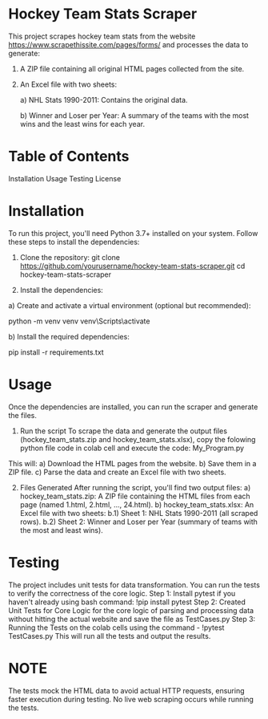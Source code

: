 # Hockey Team Stats Scraper
This project scrapes hockey team stats from the website https://www.scrapethissite.com/pages/forms/ and processes the data to generate:
  1) A ZIP file containing all original HTML pages collected from the site.
  2) An Excel file with two sheets:
     
     a) NHL Stats 1990-2011: Contains the original data.
     
     b) Winner and Loser per Year: A summary of the teams with the most wins and the least wins for each year.

# Table of Contents
  Installation
  Usage
  Testing
  License

# Installation
To run this project, you'll need Python 3.7+ installed on your system. Follow these steps to install the dependencies:

1. Clone the repository:
git clone https://github.com/yourusername/hockey-team-stats-scraper.git
cd hockey-team-stats-scraper

2. Install the dependencies:
   
a) Create and activate a virtual environment (optional but recommended):

python -m venv venv
venv\Scripts\activate

b) Install the required dependencies:

pip install -r requirements.txt

# Usage
Once the dependencies are installed, you can run the scraper and generate the files.
1. Run the script
To scrape the data and generate the output files (hockey_team_stats.zip and hockey_team_stats.xlsx), copy the folowing python file code in colab cell and execute the code:
My_Program.py

This will:
  a) Download the HTML pages from the website.
  b) Save them in a ZIP file.
  c) Parse the data and create an Excel file with two sheets.

2. Files Generated
After running the script, you'll find two output files:
  a) hockey_team_stats.zip: A ZIP file containing the HTML files from each page (named 1.html, 2.html, ..., 24.html).
  b) hockey_team_stats.xlsx: An Excel file with two sheets:
    b.1) Sheet 1: NHL Stats 1990-2011 (all scraped rows).
    b.2) Sheet 2: Winner and Loser per Year (summary of teams with the most and least wins).

# Testing
The project includes unit tests for data transformation. You can run the tests to verify the correctness of the core logic.
Step 1: Install pytest if you haven't already using bash command: !pip install pytest
Step 2: Created Unit Tests for Core Logic for the core logic of parsing and processing data without hitting the actual website and save the file as TestCases.py
Step 3: Running the Tests on the colab cells using the command - !pytest TestCases.py
This will run all the tests and output the results.

# NOTE
The tests mock the HTML data to avoid actual HTTP requests, ensuring faster execution during testing. No live web scraping occurs while running the tests.












